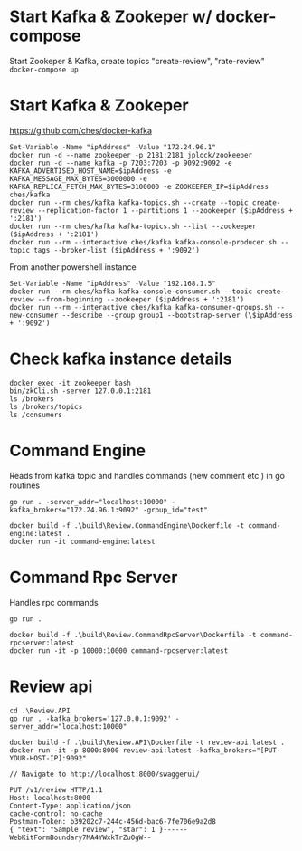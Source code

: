 # Start Kafka & Zookeper w/ docker-compose

Start Zookeper & Kafka, create topics "create-review", "rate-review"  
`docker-compose up`

# Start Kafka & Zookeper

https://github.com/ches/docker-kafka

```
Set-Variable -Name "ipAddress" -Value "172.24.96.1"
docker run -d --name zookeeper -p 2181:2181 jplock/zookeeper
docker run -d --name kafka -p 7203:7203 -p 9092:9092 -e KAFKA_ADVERTISED_HOST_NAME=$ipAddress -e KAFKA_MESSAGE_MAX_BYTES=3000000 -e KAFKA_REPLICA_FETCH_MAX_BYTES=3100000 -e ZOOKEEPER_IP=$ipAddress ches/kafka
docker run --rm ches/kafka kafka-topics.sh --create --topic create-review --replication-factor 1 --partitions 1 --zookeeper ($ipAddress + ':2181')
docker run --rm ches/kafka kafka-topics.sh --list --zookeeper ($ipAddress + ':2181')
docker run --rm --interactive ches/kafka kafka-console-producer.sh --topic tags --broker-list ($ipAddress + ':9092')
```

From another powershell instance

```
Set-Variable -Name "ipAddress" -Value "192.168.1.5"
docker run --rm ches/kafka kafka-console-consumer.sh --topic create-review --from-beginning --zookeeper ($ipAddress + ':2181')
docker run --rm --interactive ches/kafka kafka-consumer-groups.sh --new-consumer --describe --group group1 --bootstrap-server (\$ipAddress + ':9092')
```

# Check kafka instance details

```
docker exec -it zookeeper bash
bin/zkCli.sh -server 127.0.0.1:2181
ls /brokers
ls /brokers/topics
ls /consumers
```

# Command Engine

Reads from kafka topic and handles commands (new comment etc.) in go routines

```
go run . -server_addr="localhost:10000" -kafka_brokers="172.24.96.1:9092" -group_id="test"

docker build -f .\build\Review.CommandEngine\Dockerfile -t command-engine:latest .
docker run -it command-engine:latest
```

# Command Rpc Server

Handles rpc commands

```
go run .

docker build -f .\build\Review.CommandRpcServer\Dockerfile -t command-rpcserver:latest .
docker run -it -p 10000:10000 command-rpcserver:latest
```

# Review api

```
cd .\Review.API
go run . -kafka_brokers='127.0.0.1:9092' -server_addr="localhost:10000"

docker build -f .\build\Review.API\Dockerfile -t review-api:latest .
docker run -it -p 8000:8000 review-api:latest -kafka_brokers="[PUT-YOUR-HOST-IP]:9092"

// Navigate to http://localhost:8000/swaggerui/
```

```
PUT /v1/review HTTP/1.1
Host: localhost:8000
Content-Type: application/json
cache-control: no-cache
Postman-Token: b39202c7-244c-456d-bac6-7fe706e9a2d8
{ "text": "Sample review", "star": 1 }------WebKitFormBoundary7MA4YWxkTrZu0gW--
```
